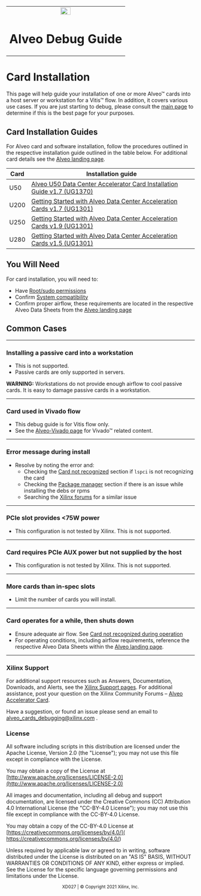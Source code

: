 ﻿<table class="sphinxhide">
 <tr>
   <td align="center"><img src="https://www.xilinx.com/content/dam/xilinx/imgs/press/media-kits/corporate/xilinx-logo.png" width="30%"/><h1>Alveo Debug Guide</h1>
   </td>
 </tr>
</table>

# Card Installation

  This page will help guide your installation of one or more Alveo™ cards into a host server or workstation for a Vitis™ flow.  In addition, it covers various use cases.  If you are just starting to debug, please consult the [main page](../README.md) to determine if this is the best page for your purposes.

## Card Installation Guides

For Alveo card and software installation, follow the procedures outlined in the respective installation guide outlined in the table below.  For additional card details see the [Alveo landing page](https://www.xilinx.com/products/boards-and-kits/alveo.html).

| Card | Installation guide                                                                                                                                                                                                     |
| ---- | ---------------------------------------------------------------------------------------------------------------------------------------------------------------------------------------------------------------------- |
| U50  | [Alveo U50 Data Center Accelerator Card Installation Guide v1.7 (UG1370)]( https://www.xilinx.com/support/documentation/boards_and_kits/accelerator-cards/1_7/ug1370-u50-installation.pdf)                                   |
| U200 | [Getting Started with Alveo Data Center Acceleration Cards v1.7 (UG1301)](https://www.xilinx.com/support/documentation/boards_and_kits/accelerator-cards/1_7/ug1301-getting-started-guide-alveo-accelerator-cards.pdf)                             |
| U250 | [Getting Started with Alveo Data Center Acceleration Cards v1.9 (UG1301)](https://www.xilinx.com/support/documentation/boards_and_kits/accelerator-cards/1_9/ug1301-getting-started-guide-alveo-accelerator-cards.pdf)                             |
| U280 | [Getting Started with Alveo Data Center Acceleration Cards v1.5 (UG1301)](https://www.xilinx.com/support/documentation/boards_and_kits/accelerator-cards/1_5/ug1301-getting-started-guide-alveo-accelerator-cards.pdf) |


## You Will Need

For card installation, you will need to:
- Have [Root/sudo permissions](common-steps.md#root-sudo-access)
- Confirm [System compatibility](check-system-compatibility.md)
- Confirm proper airflow, these requirements are located in the respective Alveo Data Sheets from the [Alveo landing page](https://www.xilinx.com/products/boards-and-kits/alveo.html)

## Common Cases
- - -
### Installing a passive card into a workstation
- This is not supported.
- Passive cards are only supported in servers.

**WARNING:** Workstations do not provide enough airflow to cool passive cards. It is easy to damage passive cards in a workstation.

- - -
###  Card used in Vivado flow

- This debug guide is for Vitis flow only.
- See the [Alveo-Vivado page](https://www.xilinx.com/member/alveo-vivado.html) for Vivado™ related content.

- - -
### Error message during install

* Resolve by noting the error and:
  * Checking the [Card not recognized](card-not-recognized.md) section if `lspci` is not recognizing the card
  * Checking the [Package manager](package-manager.md) section if there is an issue while installing the debs or rpms
  * Searching the [Xilinx forums](https://forums.xilinx.com/t5/Alveo-Accelerator-Cards/bd-p/alveo) for a similar issue

- - -
### PCIe slot provides <75W power

*  This configuration is not tested by Xilinx. This is not supported.

- - -
### Card requires PCIe AUX power but not supplied by the host

* This configuration is not tested by Xilinx. This is not supported.

- - -
### More cards than in-spec slots

 * Limit the number of cards you will install.

- - -
### Card operates for a while, then shuts down

 * Ensure adequate air flow.  See [Card not recognized during operation](card-not-recognized.md#card-not-recognized-during-operation)
 * For operating conditions, including airflow requirements, reference the respective Alveo Data Sheets within the [Alveo landing page](https://www.xilinx.com/products/boards-and-kits/alveo.html).

 - - -

### Xilinx Support

For additional support resources such as Answers, Documentation, Downloads, and Alerts, see the [Xilinx Support pages](http://www.xilinx.com/support). For additional assistance, post your question on the Xilinx Community Forums – [Alveo Accelerator Card](https://forums.xilinx.com/t5/Alveo-Accelerator-Cards/bd-p/alveo). 

Have a suggestion, or found an issue please send an email to alveo_cards_debugging@xilinx.com .

### License

All software including scripts in this distribution are licensed under the Apache License, Version 2.0 (the "License"); you may not use this file except in compliance with the License.

You may obtain a copy of the License at
[http://www.apache.org/licenses/LICENSE-2.0](http://www.apache.org/licenses/LICENSE-2.0)

All images and documentation, including all debug and support documentation, are licensed under the Creative Commons (CC) Attribution 4.0 International License (the "CC-BY-4.0 License"); you may not use this file except in compliance with the CC-BY-4.0 License.

You may obtain a copy of the CC-BY-4.0 License at
[https://creativecommons.org/licenses/by/4.0/]( https://creativecommons.org/licenses/by/4.0/)


Unless required by applicable law or agreed to in writing, software distributed under the License is distributed on an "AS IS" BASIS, WITHOUT WARRANTIES OR CONDITIONS OF ANY KIND, either express or implied. See the License for the specific language governing permissions and limitations under the License.

<p align="center"><sup>XD027 | &copy; Copyright 2021 Xilinx, Inc.</sup></p>

